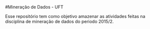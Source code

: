 #Mineração de Dados - UFT

Esse repositório tem como objetivo amazenar as atividades feitas na disciplina de mineração de dados  do periodo 2015/2.

